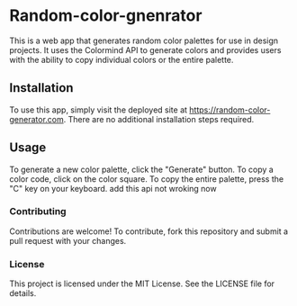 # Random-color-gnenrator
This is a web app that generates random color palettes for use in design projects. It uses the Colormind API to generate colors and provides users with the ability to copy individual colors or the entire palette.

## Installation
To use this app, simply visit the deployed site at https://random-color-generator.com. There are no additional installation steps required.

## Usage
To generate a new color palette, click the "Generate" button. To copy a color code, click on the color square. To copy the entire palette, press the "C" key on your keyboard. add this api not wroking now

### Contributing
Contributions are welcome! To contribute, fork this repository and submit a pull request with your changes.

### License
This project is licensed under the MIT License. See the LICENSE file for details.
